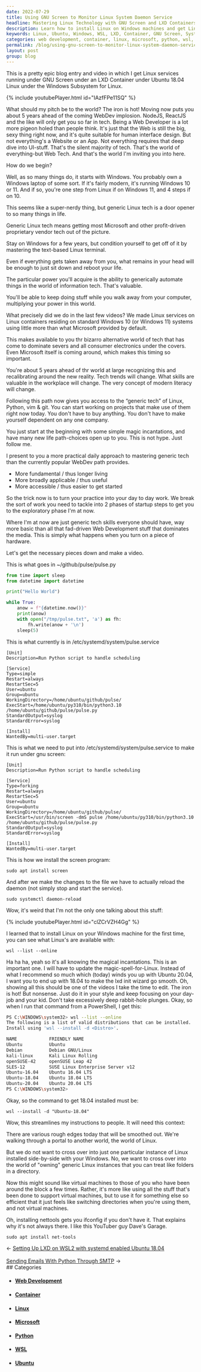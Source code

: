 ```yaml
---
date: 2022-07-29
title: Using GNU Screen to Monitor Linux System Daemon Service
headline: Mastering Linux Technology with GNU Screen and LXD Containers
description: Learn how to install Linux on Windows machines and get Linux services running under GNU Screen under an LXD Container. Discover the advantages of mastering generic Linux tech over web development and how to get started. I provide an example of a Python script to monitor a Linux system daemon service, and I walk you through the steps for installing Ubuntu 18.04, updating the file /etc/systemd/system/pulse.service, installing the program screen.
keywords: Linux, Ubuntu, Windows, WSL, LXD, Container, GNU Screen, System Daemon, Service, Monitor, Install, Update, File, Program, Command, Python, Script, Web Development, Advantages, Master
categories: web development, container, linux, microsoft, python, wsl, ubuntu
permalink: /blog/using-gnu-screen-to-monitor-linux-system-daemon-service/
layout: post
group: blog
---
```



This is a pretty epic blog entry and video in which I get Linux services
running under GNU Screen under an LXD Container under Ubuntu 18.04 Linux under
the Windows Subsystem for Linux.

{% include youtubePlayer.html id="IAzfFPe11SQ" %}

What should my pitch be to the world? The iron is hot! Moving now puts you
about 5 years ahead of the coming WebDev implosion. NodeJS, ReactJS and the
like will only get you so far in tech. Being a Web Developer is a lot more
pigeon holed than people think. It's just that the Web is still the big, sexy
thing right now, and it's quite suitable for human interface design. But not
everything's a Website or an App. Not everything requires that deep dive into
UI-stuff. That's the silent majority of tech. That's the world of
everything-but Web Tech. And that's the world I'm inviting you into here.

How do we begin?

Well, as so many things do, it starts with Windows. You probably own a Windows
laptop of some sort. If it's fairly modern, it's running Windows 10 or 11. And
if so, you're one step from Linux if on Windows 11, and 4 steps if on 10.

This seems like a super-nerdy thing, but generic Linux tech is a door opener to
so many things in life.

Generic Linux tech means getting most Microsoft and other profit-driven
proprietary vendor tech out of the picture.

Stay on Windows for a few years, but condition yourself to get off of it by
mastering the text-based Linux terminal.

Even if everything gets taken away from you, what remains in your head will be
enough to just sit down and reboot your life.

The particular power you'll acquire is the ability to generically automate
things in the world of information tech. That's valuable.

You'll be able to keep doing stuff while you walk away from your computer,
multiplying your power in this world.

What precisely did we do in the last few videos? We made Linux services on
Linux containers residing on standard Windows 10 (or Windows 11) systems using
little more than what Microsoft provided by default.

This makes available to you thr bizarro alternative world of tech that has come
to dominate severs and all consumer electronics under the covers. Even
Microsoft itself is coming around, which makes this timing so important.

You're about 5 years ahead of thr world at large recognizing this and
recalibrating around the new reality. Tech trends will change. What skills are
valuable in the workplace will change. The very concept of modern literacy will
change.

Following this path now gives you access to the “generic tech” of Linux,
Python, vim & git. You can start working on projects that make use of them
right now today. You don't have to buy anything. You don't have to make
yourself dependent on any one company.

You just start at the beginning with some simple magic incantations, and have
many new life path-choices open up to you. This is not hype. Just follow me.

I present to you a more practical daily approach to mastering generic tech than
the currently popular WebDev path provides.

- More fundamental / thus longer living
- More broadly applicable / thus useful
- More accessible / thus easier to get started

So the trick now is to turn your practice into your day to day work. We break
the sort of work you need to tackle into 2 phases of startup steps to get you
to the exploratory phase I'm at now.

Where I'm at now are just generic tech skills everyone should have, way more
basic than all that fad-driven Web Development stuff that dominates the media.
This is simply what happens when you turn on a piece of hardware.

Let's get the necessary pieces down and make a video.

This is what goes in ~/github/pulse/pulse.py

```python
from time import sleep
from datetime import datetime

print("Hello World")

while True:
    anow = f"{datetime.now()}"
    print(anow)
    with open("/tmp/pulse.txt", 'a') as fh:
        fh.write(anow + '\n')
    sleep(5)
```

This is what currently is in /etc/systemd/system/pulse.service

```shell
[Unit]
Description=Run Python script to handle scheduling

[Service]
Type=simple
Restart=always
RestartSec=5
User=ubuntu
Group=ubuntu
WorkingDirectory=/home/ubuntu/github/pulse/
ExecStart=/home/ubuntu/py310/bin/python3.10 /home/ubuntu/github/pulse/pulse.py
StandardOutput=syslog
StandardError=syslog

[Install]
WantedBy=multi-user.target
```

This is what we need to put into /etc/systemd/system/pulse.service to make it
run under gnu screen:

```shell
[Unit]
Description=Run Python script to handle scheduling

[Service]
Type=forking
Restart=always
RestartSec=5
User=ubuntu
Group=ubuntu
WorkingDirectory=/home/ubuntu/github/pulse/
ExecStart=/usr/bin/screen -dmS pulse /home/ubuntu/py310/bin/python3.10 /home/ubuntu/github/pulse/pulse.py
StandardOutput=syslog
StandardError=syslog

[Install]
WantedBy=multi-user.target
```

This is how we install the screen program:

    sudo apt install screen

And after we make the changes to the file we have to actually reload the daemon
(not simply stop and start the service).

    sudo systemctl daemon-reload

Wow, it's weird that I'm not the only one talking about this stuff:

{% include youtubePlayer.html id="clZCrVZH4Gg" %}

I learned that to install Linux on your Windows machine for the first time, you
can see what Linux's are available with:

    wsl --list --online

Ha ha ha, yeah so it's all knowing the magical incantations. This is an
important one. I will have to update the magic-spell-for-Linux. Instead of what
I recommend so much which (today) winds you up with Ubuntu 20.04, I want you to
end up with 18.04 to make the lxd init wizard go smooth. Oh, showing all this
should be one of the videos I take the time to edit. The iron is hot! But
nonsense. Just do it in your style and keep focusing on your day-job and your
kid. Don't take excessively deep rabbit-hole plunges. Okay, so when I run that
command from a PowerShell, I get this:

```bash
PS C:\WINDOWS\system32> wsl --list --online
The following is a list of valid distributions that can be installed.
Install using 'wsl --install -d <Distro>'.

NAME            FRIENDLY NAME
Ubuntu          Ubuntu
Debian          Debian GNU/Linux
kali-linux      Kali Linux Rolling
openSUSE-42     openSUSE Leap 42
SLES-12         SUSE Linux Enterprise Server v12
Ubuntu-16.04    Ubuntu 16.04 LTS
Ubuntu-18.04    Ubuntu 18.04 LTS
Ubuntu-20.04    Ubuntu 20.04 LTS
PS C:\WINDOWS\system32>
```

Okay, so the command to get 18.04 installed must be:

    wsl --install -d "Ubuntu-18.04"

Wow, this streamlines my instructions to people. It will need this context:

There are various rough edges today that will be smoothed out. We're walking
through a portal to another world, the world of Linux.

But we do not want to cross over into just one particular instance of Linux
installed side-by-side with your Windows. No, we want to cross over into the
world of "owning" generic Linux instances that you can treat like folders in a
directory.

Now this might sound like virtual machines to those of you who have been around
the block a few times. Rather, it's more like using all the stuff that's been
done to support virtual machines, but to use it for something else so efficient
that it just feels like switching directories when you're using them, and not
virtual machines.

Oh, installing nettools gets you ifconfig if you don't have it. That explains
why it's not always there. I like this YouTuber guy Dave's Garage.

    sudo apt install net-tools

<div class="arrow-links"><div class="post-nav-prev"><span class="arrow">&larr;&nbsp;</span><a href="/blog/setting-up-lxd-on-wsl2-with-systemd-enabled-ubuntu-18-04/">Setting Up LXD on WSL2 with systemd enabled Ubuntu 18.04</a></div> &nbsp; <div class="post-nav-next"><a href="/blog/sending-emails-with-python-through-smtp/">Sending Emails With Python Through SMTP</a><span class="arrow">&nbsp;&rarr;</span></div></div>
## Categories

<ul>
<li><h4><a href='/web-development/'>Web Development</a></h4></li>
<li><h4><a href='/container/'>Container</a></h4></li>
<li><h4><a href='/linux/'>Linux</a></h4></li>
<li><h4><a href='/microsoft/'>Microsoft</a></h4></li>
<li><h4><a href='/python/'>Python</a></h4></li>
<li><h4><a href='/wsl/'>WSL</a></h4></li>
<li><h4><a href='/ubuntu/'>Ubuntu</a></h4></li></ul>